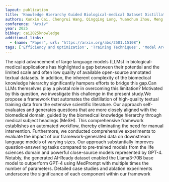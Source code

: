 ```yaml
---
layout: publication
title: 'Knowledge Hierarchy Guided Biological-medical Dataset Distillation For Domain LLM Training'
authors: Xunxin Cai, Chengrui Wang, Qingqing Long, Yuanchun Zhou, Meng Xiao
conference: "Arxiv"
year: 2025
bibkey: cai2025knowledge
additional_links:
  - {name: "Paper", url: "https://arxiv.org/abs/2501.15108"}
tags: ['Efficiency and Optimization', 'Training Techniques', 'Model Architecture', 'Tools', 'Distillation', 'GPT', 'Prompting', 'Applications']
---
```

The rapid advancement of large language models (LLMs) in biological-medical
applications has highlighted a gap between their potential and the limited
scale and often low quality of available open-source annotated textual
datasets. In addition, the inherent complexity of the biomedical knowledge
hierarchy significantly hampers efforts to bridge this gap.Can LLMs themselves
play a pivotal role in overcoming this limitation? Motivated by this question,
we investigate this challenge in the present study.We propose a framework that
automates the distillation of high-quality textual training data from the
extensive scientific literature. Our approach self-evaluates and generates
questions that are more closely aligned with the biomedical domain, guided by
the biomedical knowledge hierarchy through medical subject headings (MeSH).
This comprehensive framework establishes an automated workflow, thereby
eliminating the need for manual intervention. Furthermore, we conducted
comprehensive experiments to evaluate the impact of our framework-generated
data on downstream language models of varying sizes. Our approach substantially
improves question-answering tasks compared to pre-trained models from the life
sciences domain and powerful close-source models represented by GPT-4. Notably,
the generated AI-Ready dataset enabled the Llama3-70B base model to outperform
GPT-4 using MedPrompt with multiple times the number of parameters. Detailed
case studies and ablation experiments underscore the significance of each
component within our framework
